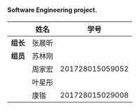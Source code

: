 #### Software Engineering project.

|        | 姓名   | 学号              |
| ------ | ---- | --------------- |
| **组长** | 张晨昕  |                 |
| **组员** | 苏林刚  |                 |
|        | 周家宏  | 201728015059052 |
|        | 叶星彤  |                 |
|        | 康锴   | 201728015029008 |

